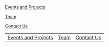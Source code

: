 

[Events and Projects](pages/projects.md)

[Team](pages/team.md)

[Contact Us](pages/contact.md)

|                                           |                       |                                       |
| :---------------------------------------- | :-------------------: | ------------------------------------: |
| [Events and Projects](pages/projects.md)  | [Team](pages/team.md) | [Contact Us](pages/contact.md)        |

